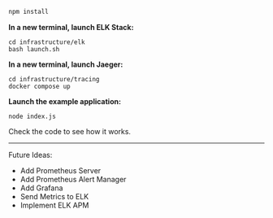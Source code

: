 ```bash
npm install
```

**In a new terminal, launch ELK Stack:**
```
cd infrastructure/elk
bash launch.sh
```

**In a new terminal, launch Jaeger:**
```
cd infrastructure/tracing
docker compose up
```

**Launch the example application:**
```
node index.js
```

Check the code to see how it works.

---

Future Ideas:

- Add Prometheus Server
- Add Prometheus Alert Manager
- Add Grafana
- Send Metrics to ELK
- Implement ELK APM
